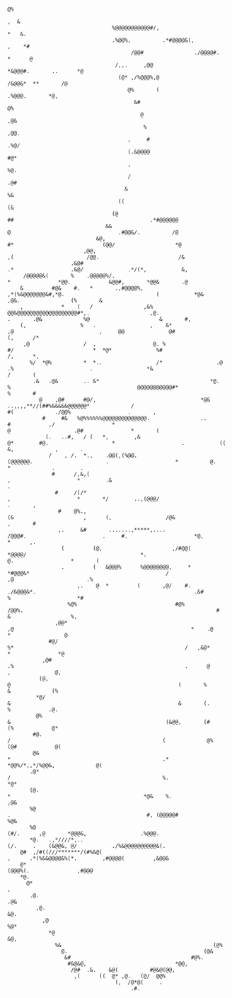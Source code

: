 
                                                                                      @%                                                                                                                
                                                                                     ,  &                                                                                                               
                                     %@@@@@@@@@@@#/,                                 *   &.                                                                                                             
                                     .%@@%,          .*#@@@@&(,                      ,    *#                                                                                                            
                                           /@@#                ./@@@@#.              *      @                                                                                                           
                                      /,,.     ,@@                     *&@@@#.       ..      *@                                                                                                         
                                       (@* ,/%@@@%,@                          /&@@&*  **       /@                                                                                                       
                                          @%       (                                .%@@@.       *@,                                                                                                    
                                            &#                                                      @%                                                                                                  
                                              @                                                       ,@&                                                                                               
                                               %                                                         ,@@.                                                                                           
                                          ,     #                                                           .%@/                                                                                        
                                          (.&@@@@                                                               #@*                                                                                     
                                          ,                                                                        %@.                                                                                  
                                          /                                                                          .@#                                                                                
                                         &                                                                              %&                                                                              
                                       ((                                                                                 (&                                                                            
                                     (@                                                                                     ##                                           .*#@@@@@@                      
                                   &&                                                                                         @                                  .#@@&/.          /@                    
                                &@,                                                                                            #*                            (@@/                   *@                  
                            ,@@,                                                                                                ,(                       /@@.                         /&                
                        .&@#                                                                                                     .*                  .&@/              .*/(*,           &,              
         /@@@@@&(       %    .@@@@@%/.                                                                                            *               *@@.            &@@#,       *@@&       .@             
        &         #@&    #.   *       .,#@@@@%,                                     ,*(%&@@@@@@@&#,*@.                             (           *@&            ,@&.                (%       &            
        ,            *    (   /                ,&%      @@&@@@@@@@@@@@@@@@@@@@#*,.                   ,@.                            .       .@&             %@                      &       #,          
        (,                 %   .                 ,    &*                                               ,@                           ,     @@              @#                         (,      /*         
         ,@                 /  ,                  @. %                                                   #/                         *  *@*              %#                            /,      *,        
           %/  *@%          *  *..                 /*                 .@                                  .%                        .                 *&                               /       (        
            .&   .@&        .. &*                                   *@.                                     %                                        @@@@@@@@@@@#*                      %       #       
              @    ,@#      #@/,                                 *@&  ..,,,,**//(##%&&&&&@@@@@@*             /                                     #(             ./@@%                  .       ,      
               #     #&   %@%%%%%%@@@@@@@@@@@@@@.                ..         #            ,/                  *                                    @                    .@#               *       (      
                (.   ..#,   / (   *,        ,&                               @*        #@.                    *                     .           ((                        &,             ,       .      
                 /    , /.  *.,    .@@(,(%@@.                                  (@@@@@@.                       .                     *          @.                          *             .        .     
                  #      /,&,(                                                                                ,                     *        .&                                                   .     
                   #     /(/*                                                                                 ,                     *       */        ..,(@@@/                           .       ,      
                    #    @%.,                                                                               (&                      ,      (,                 /@&                        ,       #      
                    ,.     &#       .......,*****,....                                                /@@@#.                        .     #.                     *@,                     *      ,.      
                     (         (@,                      ,/#@@(                                 *@@@@/                                    *.                         @.                  *       (       
                     .         (   &@@@%      %@@@@@@@@,     *                         *#@@@&*                                           /                           ,@                       .%        
                          ,.    @  *         (       ,@/    #.                ./&@@@&*.                                                  .&#                           %                     *#         
                       %@%                               #@%             /@@%.                                                             #                            &                   %,          
                   ,@@*                                                   ,@                                                        *    .@                              *                 @            
                 #@/                                                        %*                                                      /   ,&@*                             *               *@             
               ,@#                                                           .%                                                      .      @                            ,              @,              
              (@,                                                              @                                                     (       %                          &             (%                
             *@/                                                                &                                                     &       (.                       %            .@.                 
             @%                                                                  &                                                 (&@@,       (#                    (%            @*                   
            #@.                                                                   /                                                (             @%               (@#            @(                     
            @&                                                                    *                                                .*              *@@%/*,,*/%@@&,             @(                       
           .@*                                                                     /                                                %.                                      *@*                         
           (@.                                                                     *                                          *@&    %.                                  ,@&                            
           %@                                                                      .                                           #, (@@@@@#                             %@&                               
           %@                                                                                                         (#/.      ,@       *@@@&,                 .%@@@.                                  
           *@.   .,*////*,..                                                                                  (/.     .    (&@@&, @/           ./%&@@@@@@@@@@&(.                                        
        @#  ,/#((///*******/(#%&@(                                                 ,      .*(%&&@@@@&%(*.        ,#@@@@(         ,&@@&                                                                  
        @*                                                                         (@@@%(.               ,#@@@                                                                                          
        *@.                                                                                                                                                                                             
          @*                                                                   ,                                                                                                                        
           .@.                                                               .@&                                                                                                                        
             ,@.                                                            &@.                                                                                                                         
               ,@                                                         %@*                                                                                                                           
                 *@                                                     &@,                                                                                                                             
                   %&                                                (@%                                                                                                                                
                     @.                                           (@&                                                                                                                                   
                      &#                                      #@%.                                                                                                                                      
                       #&@&@,                            *@@,                                                                                                                                           
                        /@#  .&.    &@(          #@&@(@@,                                                                                                                                               
                         ,(      ((  @* ,@.   (@/  @@%                                                                                                                                                  
                                      (,  /@*@(     .                                                                                                                                                   
                                           .#.                            
